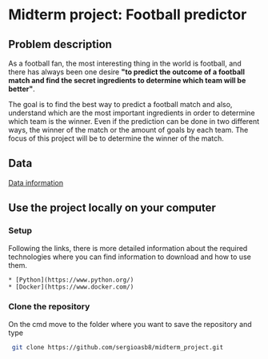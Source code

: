 # Midterm project: Football predictor


## Problem description

As a football fan, the most interesting thing in the world is football, and there has always been one desire __"to predict the outcome of a football match and find the secret ingredients to determine which team will be better"__. 

The goal is to find the best way to predict a football match and also, understand which are the most important ingredients in order to determine which team is the winner. Even if the prediction can be done in two different ways, the winner of the match or the amount of goals by each team. The focus of this project will be to determine the winner of the match.


## Data

[Data information](https://github.com/sergioasb8/midterm_project/blob/main/data/data.md)


## Use the project locally on your computer

### Setup

Following the links, there is more detailed information about the required technologies where you can find information to download and how to use them.

    * [Python](https://www.python.org/)
    * [Docker](https://www.docker.com/)

### Clone the repository

On the cmd move to the folder where you want to save the repository and type

```bash
 git clone https://github.com/sergioasb8/midterm_project.git
```